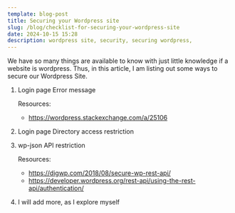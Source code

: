 ```yaml
---
template: blog-post
title: Securing your Wordpress site
slug: /blog/checklist-for-securing-your-wordpress-site
date: 2024-10-15 15:28
description: wordpress site, security, securing wordpress,
---
```

We have so many things are available to know with just little knowledge if a website is wordpress. Thus, in this article, I am listing out some ways to secure our Wordpress Site.

1. Login page Error message

   Resources:

   * <https://wordpress.stackexchange.com/a/25106>
2. Login page Directory access restriction
3. wp-json API restriction



   Resources:

   * <https://digwp.com/2018/08/secure-wp-rest-api/>
   * <https://developer.wordpress.org/rest-api/using-the-rest-api/authentication/>
4. I will add more, as I explore myself